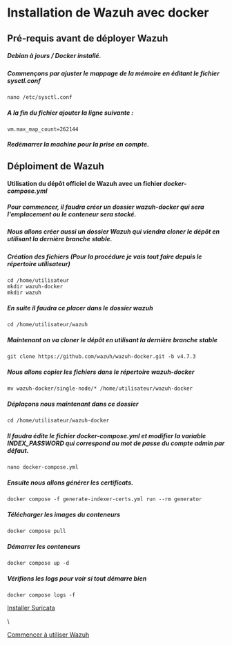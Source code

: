 # Installation de Wazuh avec docker

## Pré-requis avant de déployer Wazuh

##### Debian à jours / Docker installé.

##### Commençons par ajuster le mappage de la mémoire en éditant le fichier *sysctl.conf*

````
nano /etc/sysctl.conf

````

##### A la fin du fichier ajouter la ligne suivante : 

````
vm.max_map_count=262144
````

##### Redémarrer la machine pour la prise en compte.

## Déploiment de Wazuh

#### Utilisation du dépôt officiel de Wazuh avec un fichier *docker-compose.yml*

##### Pour commencer, il faudra créer un dossier wazuh-docker qui sera l'emplacement ou le conteneur sera stocké.

##### Nous allons créer aussi un dossier Wazuh qui viendra cloner le dépôt en utilisant la dernière branche stable.


##### *Création des fichiers* (Pour la procédure je vais tout faire depuis le répertoire utilisateur)

````
cd /home/utilisateur
mkdir wazuh-docker
mkdir wazuh
````

##### En suite il faudra ce placer dans le dossier wazuh

````
cd /home/utilisateur/wazuh
````

##### Maintenant on va cloner le dépôt en utilisant la dernière branche stable

````  
git clone https://github.com/wazuh/wazuh-docker.git -b v4.7.3 
````

##### Nous allons copier les fichiers dans le répertoire wazuh-docker

````
mv wazuh-docker/single-node/* /home/utilisateur/wazuh-docker 
````

##### Déplaçons nous maintenant dans ce dossier 

````  
cd /home/utilisateur/wazuh-docker 
````

##### Il faudra édite le fichier docker-compose.yml et modifier la variable *INDEX_PASSWORD* qui correspond au mot de passe du compte admin par défaut.

````
nano docker-compose.yml
````

##### Ensuite nous allons générer les certificats.

````
docker compose -f generate-indexer-certs.yml run --rm generator 
````

##### Télécharger les images du conteneurs 

````
docker compose pull 
````

##### Démarrer les conteneurs 

````
docker compose up -d 
````

##### Vérifions les logs pour voir si tout démarre bien

````
docker compose logs -f 
```` 

[Installer Suricata](https://github.com/Jrb62/Formation-AIS-et-DevOps/blob/main/DevOps/Docker/WazuhxSuricata/Installer-Suricata.md)

\

[Commencer à utiliser Wazuh](https://github.com/Jrb62/Formation-AIS-et-DevOps/blob/aa25c361f5e57ae7ec536041b75e1c0c1901bffe/DevOps/Docker/WazuhxSuricata/Commencer-Wazuh)